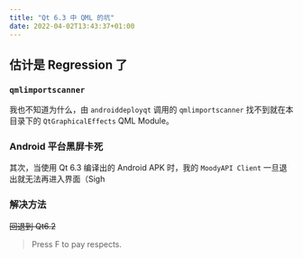 ```yaml
---
title: "Qt 6.3 中 QML 的坑"
date: 2022-04-02T13:43:37+01:00
---
```


## 估计是 Regression 了

### `qmlimportscanner`

我也不知道为什么，由 `androiddeployqt` 调用的 `qmlimportscanner` 找不到就在本目录下的 `QtGraphicalEffects` QML Module。

### Android 平台黑屏卡死

其次，当使用 Qt 6.3 编译出的 Android APK 时，我的 `MoodyAPI Client` 一旦退出就无法再进入界面（Sigh

### 解决方法

~~回退到 Qt6.2~~

> Press F to pay respects.
